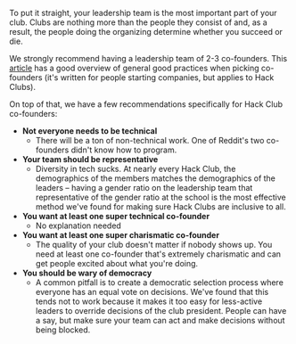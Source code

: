 To put it straight, your leadership team is the most important part of your club. Clubs are nothing more than the people they consist of and, as a result, the people doing the organizing determine whether you succeed or die.

We strongly recommend having a leadership team of 2-3 co-founders. This [article](http://www.paulgraham.com/founders.html) has a good overview of general good practices when picking co-founders (it's written for people starting companies, but applies to Hack Clubs).

On top of that, we have a few recommendations specifically for Hack Club co-founders:

- **Not everyone needs to be technical**
  - There will be a ton of non-technical work. One of Reddit's two co-founders didn't know how to program.
- **Your team should be representative**
  - Diversity in tech sucks. At nearly every Hack Club, the demographics of the members matches the demographics of the leaders – having a gender ratio on the leadership team that representative of the gender ratio at the school is the most effective method we've found for making sure Hack Clubs are inclusive to all.
- **You want at least one super technical co-founder**
  - No explanation needed
- **You want at least one super charismatic co-founder**
  - The quality of your club doesn't matter if nobody shows up. You need at least one co-founder that's extremely charismatic and can get people excited about what you're doing.
- **You should be wary of democracy**
  - A common pitfall is to create a democratic selection process where everyone has an equal vote on decisions. We've found that this tends not to work because it makes it too easy for less-active leaders to override decisions of the club president. People can have a say, but make sure your team can act and make decisions without being blocked.
